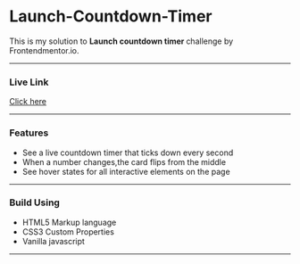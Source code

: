 # Launch-Countdown-Timer

This is my solution to <strong>Launch countdown timer </strong> challenge by Frontendmentor.io. 
<hr>

<h3>Live Link</h3>
<a href="https://ekanshagarwal.github.io/Launch-Countdown-Timer/ target="_blank">Click here</a>
<hr>

<h3>Features</h3>
<ul>
<li>See a live countdown timer that ticks down every second</li>
<li>When a number changes,the card flips from the middle</li> 
<li>See hover states for all interactive elements on the page</li>
</ul>
<hr>
<h3>Build Using</h3>
<ul>
  <li>HTML5 Markup language</li>
  <li>CSS3 Custom Properties</li>
     <li>Vanilla javascript</li>
</ul>
<hr>
